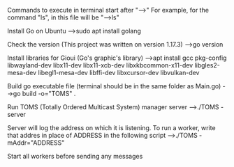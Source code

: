 Commands to execute in terminal start after "-->"
For example, for the command "ls", in this file will be "-->ls"


Install Go on Ubuntu
-->sudo apt install golang


Check the version (This project was written on version 1.17.3)
-->go version


Install libraries for Gioui (Go's graphic's library)
-->apt install gcc pkg-config libwayland-dev libx11-dev libx11-xcb-dev libxkbcommon-x11-dev libgles2-mesa-dev libegl1-mesa-dev libffi-dev libxcursor-dev libvulkan-dev


Build go executable file (terminal should be in the same folder as Main.go)
-->go build -o="TOMS" .


Run TOMS (Totally Ordered Multicast System) manager server
-->./TOMS -server


Server will log the address on which it is listening.
To run a worker, write that addres in place of ADDRESS in the following script
-->./TOMS -mAddr="ADDRESS"


Start all workers before sending any messages